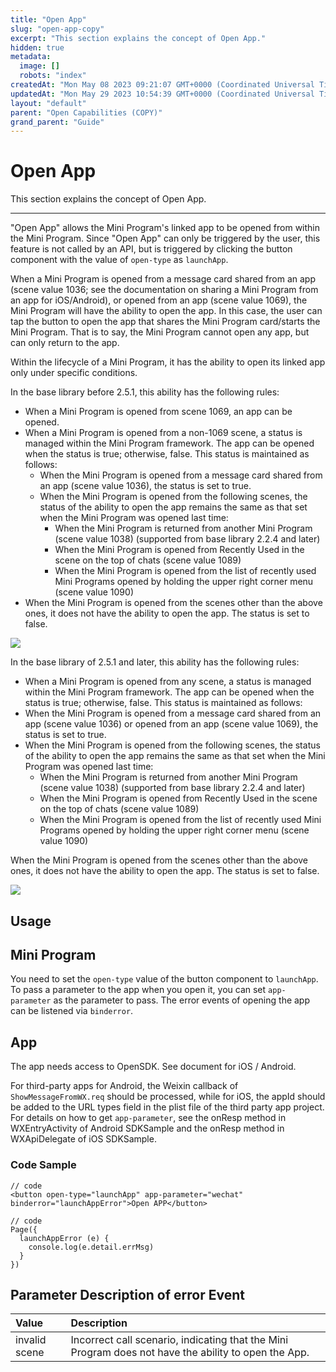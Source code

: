 ```yaml
---
title: "Open App"
slug: "open-app-copy"
excerpt: "This section explains the concept of Open App."
hidden: true
metadata: 
  image: []
  robots: "index"
createdAt: "Mon May 08 2023 09:21:07 GMT+0000 (Coordinated Universal Time)"
updatedAt: "Mon May 29 2023 10:54:39 GMT+0000 (Coordinated Universal Time)"
layout: "default"
parent: "Open Capabilities (COPY)"
grand_parent: "Guide"
---
```

# Open App 
This section explains the concept of Open App.

***

"Open App" allows the Mini Program's linked app to be opened from within the Mini Program. Since "Open App" can only be triggered by the user, this feature is not called by an API, but is triggered by clicking the button component with the value of `open-type` as `launchApp`.

When a Mini Program is opened from a message card shared from an app (scene value 1036; see the documentation on sharing a Mini Program from an app for iOS/Android), or opened from an app (scene value 1069), the Mini Program will have the ability to open the app. In this case, the user can tap the button to open the app that shares the Mini Program card/starts the Mini Program. That is to say, the Mini Program cannot open any app, but can only return to the app.

Within the lifecycle of a Mini Program, it has the ability to open its linked app only under specific conditions.

In the base library before 2.5.1, this ability has the following rules:

- When a Mini Program is opened from scene 1069, an app can be opened.
- When a Mini Program is opened from a non-1069 scene, a status is managed within the Mini Program framework. The app can be opened when the status is true; otherwise, false. This status is maintained as follows:
  - When the Mini Program is opened from a message card shared from an app (scene value 1036), the status is set to true.
  - When the Mini Program is opened from the following scenes, the status of the ability to open the app remains the same as that set when the Mini Program was opened last time:
    - When the Mini Program is returned from another Mini Program (scene value 1038) (supported from base library 2.2.4 and later)
    - When the Mini Program is opened from Recently Used in the scene on the top of chats (scene value 1089)
    - When the Mini Program is opened from the list of recently used Mini Programs opened by holding the upper right corner menu (scene value 1090)
- When the Mini Program is opened from the scenes other than the above ones, it does not have the ability to open the app. The status is set to false.

![](https://files.readme.io/80800bd-27.png)

In the base library of 2.5.1 and later, this ability has the following rules:

- When a Mini Program is opened from any scene, a status is managed within the Mini Program framework. The app can be opened when the status is true; otherwise, false. This status is maintained as follows:
- When the Mini Program is opened from a message card shared from an app (scene value 1036) or opened from an app (scene value 1069), the status is set to true.
- When the Mini Program is opened from the following scenes, the status of the ability to open the app remains the same as that set when the Mini Program was opened last time:
  - When the Mini Program is returned from another Mini Program (scene value 1038) (supported from base library 2.2.4 and later)
  - When the Mini Program is opened from Recently Used in the scene on the top of chats (scene value 1089)
  - When the Mini Program is opened from the list of recently used Mini Programs opened by holding the upper right corner menu (scene value 1090)

When the Mini Program is opened from the scenes other than the above ones, it does not have the ability to open the app. The status is set to false.

![](https://files.readme.io/51c4ef1-28.png)

## Usage

## Mini Program

You need to set the `open-type` value of the button component to `launchApp`. To pass a parameter to the app when you open it, you can set `app-parameter` as the parameter to pass. The error events of opening the app can be listened via `binderror`.

## App

The app needs access to OpenSDK. See document for iOS / Android.

For third-party apps for Android, the Weixin callback of `ShowMessageFromWX.req` should be processed, while for iOS, the appId should be added to the URL types field in the plist file of the third party app project. For details on how to get `app-parameter`, see the onResp method in WXEntryActivity of Android SDKSample and the onResp method in WXApiDelegate of iOS SDKSample.

### Code Sample

```Text
// code
<button open-type="launchApp" app-parameter="wechat" binderror="launchAppError">Open APP</button>
```

```Text
// code
Page({
  launchAppError (e) {
    console.log(e.detail.errMsg)
  }
})
```

## Parameter Description of error Event

| Value         | Description                                                                                          |
| :------------ | :--------------------------------------------------------------------------------------------------- |
| invalid scene | Incorrect call scenario, indicating that the Mini Program does not have the ability to open the App. |
